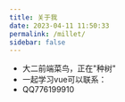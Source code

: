 ```yaml
---
title: 关于我
date: 2023-04-11 11:50:33
permalink: /millet/
sidebar: false
---
```

- 大二前端菜鸟，正在"种树"
- 一起学习vue可以联系：
-  QQ776199910





